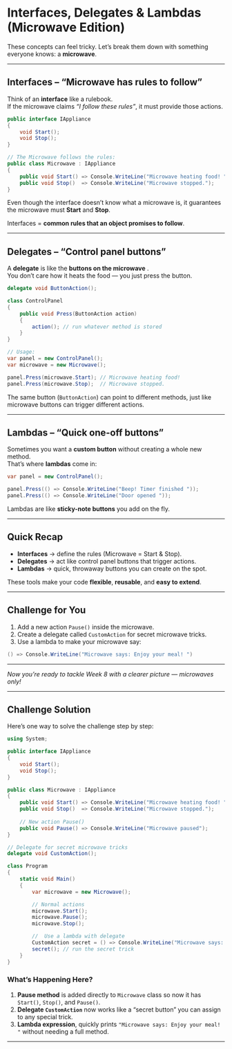 # Interfaces, Delegates & Lambdas (Microwave Edition)

These concepts can feel tricky. Let’s break them down with something everyone knows: a **microwave**.  

---

##  Interfaces – “Microwave has rules to follow”

Think of an **interface** like a rulebook.  
If the microwave claims *“I follow these rules”*, it must provide those actions.  

```csharp
public interface IAppliance
{
    void Start();
    void Stop();
}
```

```csharp
// The Microwave follows the rules:
public class Microwave : IAppliance
{
    public void Start() => Console.WriteLine("Microwave heating food! ");
    public void Stop()  => Console.WriteLine("Microwave stopped.");
}
```

Even though the interface doesn’t know what a microwave is, it guarantees the microwave must **Start** and **Stop**.  

 Interfaces = **common rules that an object promises to follow**.

---

##  Delegates – “Control panel buttons”

A **delegate** is like the **buttons on the microwave** .  
You don’t care how it heats the food — you just press the button.  

```csharp
delegate void ButtonAction();

class ControlPanel
{
    public void Press(ButtonAction action)
    {
        action(); // run whatever method is stored
    }
}
```

```csharp
// Usage:
var panel = new ControlPanel();
var microwave = new Microwave();

panel.Press(microwave.Start); // Microwave heating food! 
panel.Press(microwave.Stop);  // Microwave stopped.
```
 The same button (`ButtonAction`) can point to different methods, just like microwave buttons can trigger different actions.

---

##  Lambdas – “Quick one-off buttons”

Sometimes you want a **custom button** without creating a whole new method.  
That’s where **lambdas** come in:  

```csharp
var panel = new ControlPanel();

panel.Press(() => Console.WriteLine("Beep! Timer finished "));
panel.Press(() => Console.WriteLine("Door opened "));
```
 Lambdas are like **sticky-note buttons** you add on the fly.

---

##  Quick Recap

- **Interfaces** → define the rules (Microwave = Start & Stop).  
- **Delegates** → act like control panel buttons that trigger actions.  
- **Lambdas** → quick, throwaway buttons you can create on the spot.  

 These tools make your code **flexible**, **reusable**, and **easy to extend**.  

---

##  Challenge for You

1. Add a new action `Pause()` inside the microwave.  
2. Create a delegate called `CustomAction` for secret microwave tricks.  
3. Use a lambda to make your microwave say:  

```csharp
() => Console.WriteLine("Microwave says: Enjoy your meal! ")
```

---

*Now you’re ready to tackle Week 8 with a clearer picture — microwaves only!* 

---

##  Challenge Solution

Here’s one way to solve the challenge step by step:

```csharp
using System;

public interface IAppliance
{
    void Start();
    void Stop();
}

public class Microwave : IAppliance
{
    public void Start() => Console.WriteLine("Microwave heating food! ");
    public void Stop()  => Console.WriteLine("Microwave stopped.");
    
    // New action Pause()
    public void Pause() => Console.WriteLine("Microwave paused");
}

// Delegate for secret microwave tricks
delegate void CustomAction();

class Program
{
    static void Main()
    {
        var microwave = new Microwave();

        // Normal actions
        microwave.Start();
        microwave.Pause();
        microwave.Stop();

        //  Use a lambda with delegate
        CustomAction secret = () => Console.WriteLine("Microwave says: Enjoy your meal! ");
        secret(); // run the secret trick
    }
}
```

###  What’s Happening Here?
1. **Pause method** is added directly to `Microwave` class so now it has `Start()`, `Stop()`, and `Pause()`.  
2. **Delegate `CustomAction`** now works like a “secret button” you can assign to any special trick.  
3. **Lambda expression**, quickly prints `"Microwave says: Enjoy your meal! "` without needing a full method.  

---


